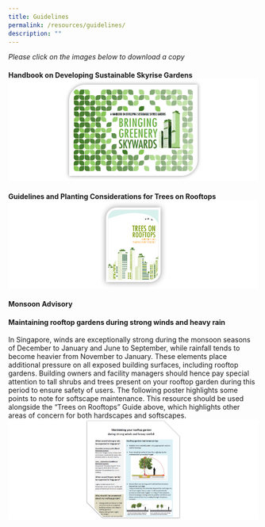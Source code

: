 ```yaml
---
title: Guidelines
permalink: /resources/guidelines/
description: ""
---
```

*Please click on the images below to download a copy*
 
#### **Handbook on Developing Sustainable Skyrise Gardens**   [![](/images/Graphics/Skyrise%20Greenery%20Handbook.png)](/files/nparks%20skyrise%20greenery%20handbook_202303.pdf)
 
####  **Guidelines and Planting Considerations for Trees on Rooftops**[![](/images/Icons/trees%20on%20rooftops_border.png)](/files/trees%20on%20rooftops%20-%20guidelines%20and%20planting%20considerations.pdf)

####  **Monsoon Advisory** 
####  Maintaining rooftop gardens during strong winds and heavy rain 

In Singapore, winds are exceptionally strong during the monsoon seasons of December to January and June to September, while rainfall tends to become heavier from November to January. These elements place additional pressure on all exposed building surfaces, including rooftop gardens. Building owners and facility managers should hence pay special attention to tall shrubs and trees present on your rooftop garden during this period to ensure safety of users. The following poster highlights some points to note for softscape maintenance. This resource should be used alongside the “Trees on Rooftops” Guide above, which highlights other areas of concern for both hardscapes and softscapes.[![](/images/Graphics/monsoon-advisory-corner-400.png)](/files/monsoon%20advisory%20-%20rooftop%20garden%202023.pdf)